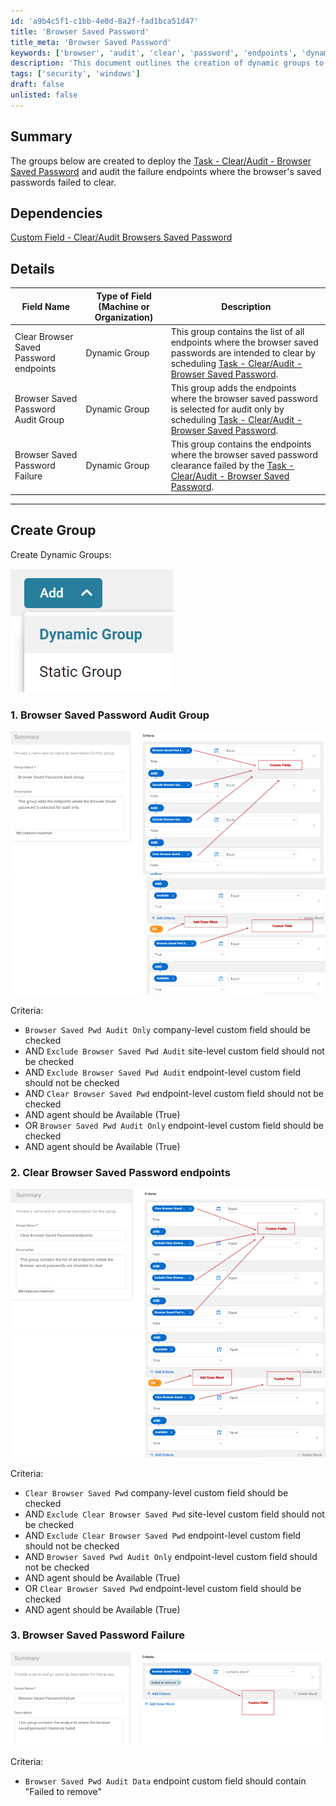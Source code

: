 ```yaml
---
id: 'a9b4c5f1-c1bb-4e0d-8a2f-fad1bca51d47'
title: 'Browser Saved Password'
title_meta: 'Browser Saved Password'
keywords: ['browser', 'audit', 'clear', 'password', 'endpoints', 'dynamic', 'group']
description: 'This document outlines the creation of dynamic groups to deploy the task for clearing and auditing browser saved passwords, including details on the criteria for each group and the endpoints involved in the process.'
tags: ['security', 'windows']
draft: false
unlisted: false
---
```


## Summary

The groups below are created to deploy the [Task - Clear/Audit - Browser Saved Password](https://proval.itglue.com/DOC-5078775-17309286) and audit the failure endpoints where the browser's saved passwords failed to clear.

## Dependencies

[Custom Field - Clear/Audit Browsers Saved Password](<../custom-fields/ClearAudit Browsers Saved Password.md>)

## Details

| Field Name                        | Type of Field (Machine or Organization) | Description                                                                                                                                                      |
|-----------------------------------|-----------------------------------------|------------------------------------------------------------------------------------------------------------------------------------------------------------------|
| Clear Browser Saved Password endpoints | Dynamic Group                          | This group contains the list of all endpoints where the browser saved passwords are intended to clear by scheduling [Task - Clear/Audit - Browser Saved Password](https://proval.itglue.com/DOC-5078775-17309286). |
| Browser Saved Password Audit Group | Dynamic Group                          | This group adds the endpoints where the browser saved password is selected for audit only by scheduling [Task - Clear/Audit - Browser Saved Password](https://proval.itglue.com/DOC-5078775-17309286).            |
| Browser Saved Password Failure     | Dynamic Group                          | This group contains the endpoints where the browser saved password clearance failed by the [Task - Clear/Audit - Browser Saved Password](https://proval.itglue.com/DOC-5078775-17309286).                        |

---

## Create Group

Create Dynamic Groups:

![Create Dynamic Groups](../../../static/img/Browser-Saved-Password/image_1.png)

### 1. Browser Saved Password Audit Group

![Browser Saved Password Audit Group](../../../static/img/Browser-Saved-Password/image_2.png)
![Browser Saved Password Audit Group](../../../static/img/Browser-Saved-Password/image_3.png)

Criteria:

- `Browser Saved Pwd Audit Only` company-level custom field should be checked
- AND `Exclude Browser Saved Pwd Audit` site-level custom field should not be checked
- AND `Exclude Browser Saved Pwd Audit` endpoint-level custom field should not be checked
- AND `Clear Browser Saved Pwd` endpoint-level custom field should not be checked
- AND agent should be Available (True)
- OR `Browser Saved Pwd Audit Only` endpoint-level custom field should be checked
- AND agent should be Available (True)

### 2. Clear Browser Saved Password endpoints

![Clear Browser Saved Password endpoints](../../../static/img/Browser-Saved-Password/image_4.png)
![Clear Browser Saved Password endpoints](../../../static/img/Browser-Saved-Password/image_5.png)

Criteria:

- `Clear Browser Saved Pwd` company-level custom field should be checked
- AND `Exclude Clear Browser Saved Pwd` site-level custom field should not be checked
- AND `Exclude Clear Browser Saved Pwd` endpoint-level custom field should not be checked
- AND `Browser Saved Pwd Audit Only` endpoint-level custom field should not be checked
- AND agent should be Available (True)
- OR `Clear Browser Saved Pwd` endpoint-level custom field should be checked
- AND agent should be Available (True)

### 3. Browser Saved Password Failure

![Browser Saved Password Failure](../../../static/img/Browser-Saved-Password/image_6.png)

Criteria:

- `Browser Saved Pwd Audit Data` endpoint custom field should contain "Failed to remove"



